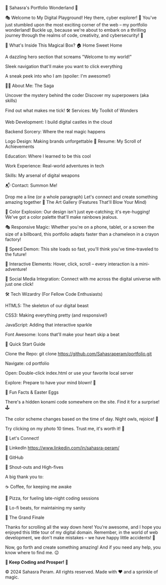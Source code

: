 🌟 Sahasra's Portfolio Wonderland 🚀


🎭 Welcome to My Digital Playground!
Hey there, cyber explorer! 👋 You've just stumbled upon the most exciting corner of the web – my portfolio wonderland! Buckle up, because we're about to embark on a thrilling journey through the realms of code, creativity, and cybersecurity! 🎢

🔮 What's Inside This Magical Box?
🏠 Home Sweet Home

A dazzling hero section that screams "Welcome to my world!"

Sleek navigation that'll make you want to click everything

A sneak peek into who I am (spoiler: I'm awesome!)

🧙‍♀️ About Me: The Saga

Uncover the mystery behind the coder
Discover my superpowers (aka skills)

Find out what makes me tick!
🛠️ Services: My Toolkit of Wonders

Web Development: I build digital castles in the cloud

Backend Sorcery: Where the real magic happens

Logo Design: Making brands unforgettable
📜 Resume: My Scroll of Achievements

Education: Where I learned to be this cool

Work Experience: Real-world adventures in tech

Skills: My arsenal of digital weapons

📬 Contact: Summon Me!

Drop me a line (or a whole paragraph)
Let's connect and create something amazing together
🎨 The Art Gallery (Features That'll Blow Your Mind)

🌈 Color Explosion: Our design isn't just eye-catching; it's eye-hugging! We've got a color palette that'll make rainbows jealous.

🎭 Responsive Magic: Whether you're on a phone, tablet, or a screen the size of a billboard, this portfolio adapts faster than a chameleon in a crayon factory!

🚀 Speed Demon: This site loads so fast, you'll think you've time-traveled to the future!

🧠 Interactive Elements: Hover, click, scroll – every interaction is a mini-adventure!

📱 Social Media Integration: Connect with me across the digital universe with just one click!

🛠️ Tech Wizardry (For Fellow Code Enthusiasts)

HTML5: The skeleton of our digital beast

CSS3: Making everything pretty (and responsive!)

JavaScript: Adding that interactive sparkle

Font Awesome: Icons that'll make your heart skip a beat

🚀 Quick Start Guide

Clone the Repo: git clone https://github.com/Sahasraperam/portfolio.git

Navigate: cd portfolio

Open: Double-click index.html or use your favorite local server

Explore: Prepare to have your mind blown! 🤯

🎈 Fun Facts & Easter Eggs

There's a hidden konami code somewhere on the site. Find it for a surprise! 🕹️

The color scheme changes based on the time of day. Night owls, rejoice! 🦉

Try clicking on my photo 10 times. Trust me, it's worth it! 📸

🤝 Let's Connect!

💼 LinkedIn https://www.linkedin.com/in/sahasra-peram/

🐙 GitHub

📣 Shout-outs and High-fives

A big thank you to:

☕ Coffee, for keeping me awake

🍕 Pizza, for fueling late-night coding sessions

🎵 Lo-fi beats, for maintaining my sanity

🎉 The Grand Finale

Thanks for scrolling all the way down here! You're awesome, and I hope you enjoyed this little tour of my digital domain. Remember, in the world of web development, we don't make mistakes – we have happy little accidents! 🎨

Now, go forth and create something amazing! And if you need any help, you know where to find me. 😉

<strong>🚀 Keep Coding and Prosper! 🖖</strong>


© 2024 Sahasra Peram. All rights reserved. Made with ❤️ and a sprinkle of magic.


